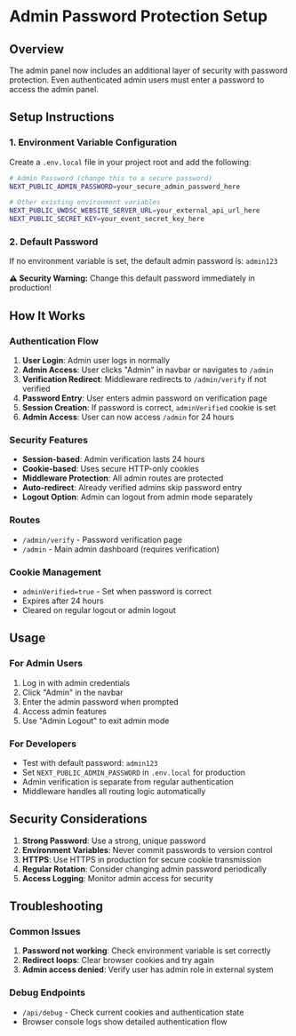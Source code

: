 # Admin Password Protection Setup

## Overview

The admin panel now includes an additional layer of security with password protection. Even authenticated admin users must enter a password to access the admin panel.

## Setup Instructions

### 1. Environment Variable Configuration

Create a `.env.local` file in your project root and add the following:

```bash
# Admin Password (change this to a secure password)
NEXT_PUBLIC_ADMIN_PASSWORD=your_secure_admin_password_here

# Other existing environment variables
NEXT_PUBLIC_UWDSC_WEBSITE_SERVER_URL=your_external_api_url_here
NEXT_PUBLIC_SECRET_KEY=your_event_secret_key_here
```

### 2. Default Password

If no environment variable is set, the default admin password is: `admin123`

**⚠️ Security Warning:** Change this default password immediately in production!

## How It Works

### Authentication Flow

1. **User Login**: Admin user logs in normally
2. **Admin Access**: User clicks "Admin" in navbar or navigates to `/admin`
3. **Verification Redirect**: Middleware redirects to `/admin/verify` if not verified
4. **Password Entry**: User enters admin password on verification page
5. **Session Creation**: If password is correct, `adminVerified` cookie is set
6. **Admin Access**: User can now access `/admin` for 24 hours

### Security Features

- **Session-based**: Admin verification lasts 24 hours
- **Cookie-based**: Uses secure HTTP-only cookies
- **Middleware Protection**: All admin routes are protected
- **Auto-redirect**: Already verified admins skip password entry
- **Logout Option**: Admin can logout from admin mode separately

### Routes

- `/admin/verify` - Password verification page
- `/admin` - Main admin dashboard (requires verification)

### Cookie Management

- `adminVerified=true` - Set when password is correct
- Expires after 24 hours
- Cleared on regular logout or admin logout

## Usage

### For Admin Users

1. Log in with admin credentials
2. Click "Admin" in the navbar
3. Enter the admin password when prompted
4. Access admin features
5. Use "Admin Logout" to exit admin mode

### For Developers

- Test with default password: `admin123`
- Set `NEXT_PUBLIC_ADMIN_PASSWORD` in `.env.local` for production
- Admin verification is separate from regular authentication
- Middleware handles all routing logic automatically

## Security Considerations

1. **Strong Password**: Use a strong, unique password
2. **Environment Variables**: Never commit passwords to version control
3. **HTTPS**: Use HTTPS in production for secure cookie transmission
4. **Regular Rotation**: Consider changing admin password periodically
5. **Access Logging**: Monitor admin access for security

## Troubleshooting

### Common Issues

1. **Password not working**: Check environment variable is set correctly
2. **Redirect loops**: Clear browser cookies and try again
3. **Admin access denied**: Verify user has admin role in external system

### Debug Endpoints

- `/api/debug` - Check current cookies and authentication state
- Browser console logs show detailed authentication flow 